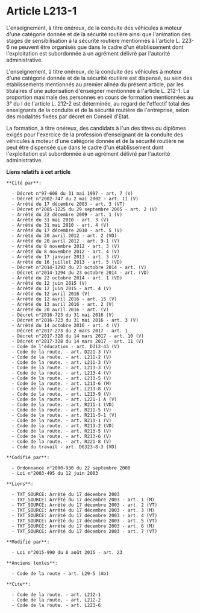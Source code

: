# Article L213-1

L'enseignement, à titre onéreux, de la conduite des véhicules à moteur d'une catégorie donnée et de la sécurité routière
ainsi que l'animation des stages de sensibilisation à la sécurité routière mentionnés à l'article L. 223-6 ne peuvent être
organisés que dans le cadre d'un établissement dont l'exploitation est subordonnée à un agrément délivré par l'autorité
administrative.

L'enseignement, à titre onéreux, de la conduite des véhicules à moteur d'une catégorie donnée et de la sécurité routière est
dispensé, au sein des établissements mentionnés au premier alinéa du présent article, par les titulaires d'une autorisation
d'enseigner mentionnée à l'article L. 212-1. La proportion maximale des personnes en cours de formation mentionnées au 3° du
I de l'article L. 212-2 est déterminée, au regard de l'effectif total des enseignants de la conduite et de la sécurité
routière de l'entreprise, selon des modalités fixées par décret en Conseil d'Etat. 

La formation, à titre onéreux, des candidats à l'un des titres ou diplômes exigés pour l'exercice de la profession
d'enseignant de la conduite des véhicules à moteur d'une catégorie donnée et de la sécurité routière ne peut être dispensée
que dans le cadre d'un établissement dont l'exploitation est subordonnée à un agrément délivré par l'autorité administrative.

**Liens relatifs à cet article**

	**Cité par**:

	  - Décret n°97-608 du 31 mai 1997 - art. 7 (V)
	  - Décret n°2002-747 du 2 mai 2002 - art. 11 (V)
	  - Arrêté du 17 décembre 2003 - art. 3 (VT)
	  - Décret n°2005-1225 du 29 septembre 2005 - art. 2 (V)
	  - Arrêté du 22 décembre 2009 - art. 1 (V)
	  - Arrêté du 31 mai 2010 - art. 3 (V)
	  - Arrêté du 31 mai 2010 - art. 4 (V)
	  - Arrêté du 17 décembre 2010 - art. 5 (V)
	  - Arrêté du 20 avril 2012 - art. 2 (VD)
	  - Arrêté du 20 avril 2012 - art. 9-1 (V)
	  - Arrêté du 8 novembre 2012 - art. 3 (V)
	  - Arrêté du 8 novembre 2012 - art. 4 (V)
	  - Arrêté du 17 janvier 2013 - art. 3 (V)
	  - Arrêté du 16 juillet 2013 - art. 5 (VD)
	  - Décret n°2014-1293 du 23 octobre 2014 - art. (V)
	  - Décret n°2014-1294 du 23 octobre 2014 - art. (VD)
	  - Arrêté du 22 octobre 2014 - art. 1 (VD)
	  - Arrêté du 12 juin 2015 (V)
	  - Arrêté du 12 juin 2015 - art. 4 (V)
	  - Arrêté du 12 avril 2016 (V)
	  - Arrêté du 12 avril 2016 - art. 15 (V)
	  - Arrêté du 13 avril 2016 - art. 2 (V)
	  - Arrêté du 20 avril 2016 - art. (V)
	  - Décret n°2016-723 du 31 mai 2016 (V)
	  - Décret n°2016-723 du 31 mai 2016 - art. 3 (V)
	  - Arrêté du 14 octobre 2016 - art. 4 (V)
	  - Décret n°2017-273 du 2 mars 2017 - art. 1
	  - Décret n°2017-328 du 14 mars 2017 - art. 10 (V)
	  - Décret n°2017-328 du 14 mars 2017 - art. 11 (V)
	  - Code de l'éducation - art. D312-43 (V)
	  - Code de la route. - art. D221-3 (V)
	  - Code de la route. - art. L211-2 (V)
	  - Code de la route. - art. L211-3 (V)
	  - Code de la route. - art. L213-3 (V)
	  - Code de la route. - art. L213-4 (V)
	  - Code de la route. - art. L213-5 (V)
	  - Code de la route. - art. L213-6 (M)
	  - Code de la route. - art. L213-8 (V)
	  - Code de la route. - art. L213-9 (V)
	  - Code de la route. - art. L221-1 A (V)
	  - Code de la route. - art. R211-1 (VD)
	  - Code de la route. - art. R211-5 (V)
	  - Code de la route. - art. R211-5-1 (V)
	  - Code de la route. - art. R213-1 (V)
	  - Code de la route. - art. R213-2 (VD)
	  - Code de la route. - art. R213-5 (V)
	  - Code de la route. - art. R213-6 (V)
	  - Code de la route. - art. R221-8 (V)
	  - Code du travail - art. D6323-8-3 (VD)

	**Codifié par**:

	  - Ordonnance n°2000-930 du 22 septembre 2000
	  - Loi n°2003-495 du 12 juin 2003

	**Liens**:

	  - TXT_SOURCE: Arrêté du 17 décembre 2003
	  - TXT_SOURCE: Arrêté du 17 décembre 2003 - art. 1 (M)
	  - TXT_SOURCE: Arrêté du 17 décembre 2003 - art. 2 (VT)
	  - TXT_SOURCE: Arrêté du 17 décembre 2003 - art. 3 (M)
	  - TXT_SOURCE: Arrêté du 17 décembre 2003 - art. 4 (VT)
	  - TXT_SOURCE: Arrêté du 17 décembre 2003 - art. 5 (VT)
	  - TXT_SOURCE: Arrêté du 17 décembre 2003 - art. 6 (M)
	  - TXT_SOURCE: Arrêté du 17 décembre 2003 - art. 7 (VT)

	**Modifié par**:

	  - Loi n°2015-990 du 6 août 2015 - art. 23

	**Anciens textes**:

	  - Code de la route - art. L29-5 (Ab)

	**Cite**:

	  - Code de la route. - art. L212-1
	  - Code de la route. - art. L212-2
	  - Code de la route. - art. L223-6
